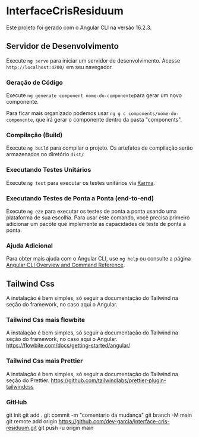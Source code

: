 # InterfaceCrisResiduum

Este projeto foi gerado com o Angular CLI na versão 16.2.3.

## Servidor de Desenvolvimento

Execute `ng serve` para iniciar um servidor de desenvolvimento. Acesse `http://localhost:4200/` em seu navegador.

### Geração de Código

Execute `ng generate component nome-do-componente`para gerar um novo componente.

Para ficar mais organizado podemos usar `ng g c components/nome-do-componente`, que irá gerar o componente dentro da pasta "components".

### Compilação (Build)

Execute `ng build` para compilar o projeto. Os artefatos de compilação serão armazenados no diretório `dist/`

### Executando Testes Unitários

Execute `ng test` para executar os testes unitários via [Karma](https://karma-runner.github.io).

### Executando Testes de Ponta a Ponta (end-to-end)

Execute `ng e2e` para executar os testes de ponta a ponta usando uma plataforma de sua escolha. Para usar este comando, você precisa primeiro adicionar um pacote que implemente as capacidades de teste de ponta a ponta.

### Ajuda Adicional

Para obter mais ajuda com o Angular CLI, use `ng help` ou consulte a página [Angular CLI Overview and Command Reference](https://angular.io/cli).

## Tailwind Css

A instalação é bem simples, só seguir a documentação do Tailwind na seção do framework, no caso aqui o Angular.

### Tailwind Css mais flowbite

A instalação é bem simples, só seguir a documentação do Tailwind na seção do framework, no caso aqui o Angular. https://flowbite.com/docs/getting-started/angular/

### Tailwind Css mais Prettier

A instalação é bem simples, só seguir a documentação do Tailwind na seção do Prettier. https://github.com/tailwindlabs/prettier-plugin-tailwindcss

### GitHub

git init
git add .
git commit -m "comentario da mudança"
git branch -M main
git remote add origin https://github.com/dev-garcia/interface-cris-residuum.git
git push -u origin main
